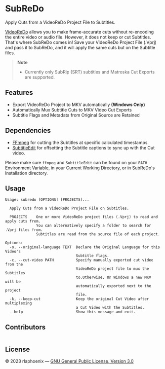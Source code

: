 # SubReDo

Apply Cuts from a VideoReDo Project File to Subtitles.

[VideoReDo] allows you to make frame-accurate cuts without re-encoding the entire video or audio file. However, it does
not keep or cut Subtitles. That's where SubReDo comes in! Save your VideoReDo Project File (.Vprj) and pass it to
SubReDo, and it will apply the same cuts but on the Subtitle files.

> **Note**
> - Currently only SubRip (SRT) subtitles and Matroska Cut Exports are supported.<br/>

  [VideoReDo]: <https://www.videoredo.com>

## Features

- Export VideoReDo Project to MKV automatically **(Windows Only)**
- Automatically Mux Subtitle Cuts to MKV Video Cut Exports
- Subtitle Flags and Metadata from Original Source are Retained

## Dependencies

- [FFmpeg](https://ffmpeg.org) for cutting the Subtitles at specific calculated timestamps.
- [SubtitleEdit](https://nikse.dk/subtitleedit) for offsetting the Subtitle captions to sync up with the Cut video.

Please make sure `ffmpeg` and `SubtitleEdit` can be found on your `PATH` Environment Variable, in your Current
Working Directory, or in SubReDo's Installation directory.

## Usage

```
Usage: subredo [OPTIONS] [PROJECTS]...

  Apply Cuts from a VideoReDo Project File on Subtitles.

  PROJECTS    One or more VideoReDo project files (.Vprj) to read and apply cuts from.
              You can alternatively specify a folder to search for .Vprj files from.
              Subtitles are read from the source file of each project.

Options:
  -o, --original-language TEXT  Declare the Original Language for this Video's
                                Subtitle flags.
  -c, --cut-video PATH          Specify manually exported cut video from the
                                VideoReDo project file to mux the Subtitles
                                to.Otherwise, On Windows a new MKV will be
                                automatically exported next to the project
                                file.
  -k, --keep-cut                Keep the original Cut Video after multiplexing
                                a Cut Video with the Subtitles.
  --help                        Show this message and exit.
```

## Contributors

<a href="https://github.com/rlaphoenix"><img src="https://images.weserv.nl/?url=avatars.githubusercontent.com/u/17136956?v=4&h=25&w=25&fit=cover&mask=circle&maxage=7d" alt=""/></a>

## License

© 2023 rlaphoenix — [GNU General Public License, Version 3.0](LICENSE)
